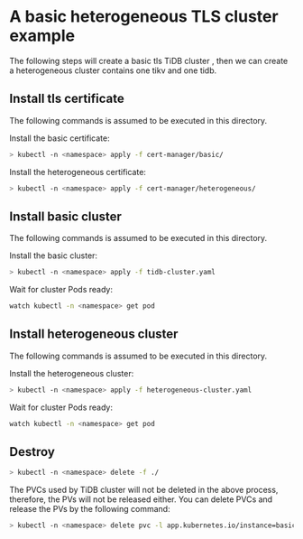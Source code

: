 # A basic heterogeneous TLS cluster example


The following steps will create a basic tls TiDB cluster , then we can create a heterogeneous cluster contains one tikv and one tidb.

## Install tls certificate
The following commands is assumed to be executed in this directory.

Install the basic certificate:
```bash
> kubectl -n <namespace> apply -f cert-manager/basic/
```

Install the heterogeneous certificate:
```bash
> kubectl -n <namespace> apply -f cert-manager/heterogeneous/
```


## Install basic cluster

The following commands is assumed to be executed in this directory.

Install the basic cluster:

```bash
> kubectl -n <namespace> apply -f tidb-cluster.yaml
```

Wait for cluster Pods ready:

```bash
watch kubectl -n <namespace> get pod
```

## Install heterogeneous cluster

The following commands is assumed to be executed in this directory.

Install the heterogeneous cluster:

```bash
> kubectl -n <namespace> apply -f heterogeneous-cluster.yaml
```

Wait for cluster Pods ready:

```bash
watch kubectl -n <namespace> get pod
```

## Destroy

```bash
> kubectl -n <namespace> delete -f ./
```

The PVCs used by TiDB cluster will not be deleted in the above process, therefore, the PVs will not be released either. You can delete PVCs and release the PVs by the following command:
```bash
> kubectl -n <namespace> delete pvc -l app.kubernetes.io/instance=basic,app.kubernetes.io/managed-by=tidb-operator
```

